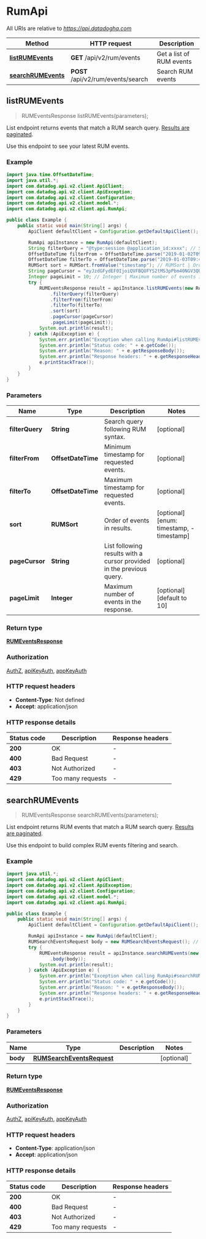 # RumApi

All URIs are relative to *https://api.datadoghq.com*

| Method                                           | HTTP request                       | Description              |
| ------------------------------------------------ | ---------------------------------- | ------------------------ |
| [**listRUMEvents**](RumApi.md#listRUMEvents)     | **GET** /api/v2/rum/events         | Get a list of RUM events |
| [**searchRUMEvents**](RumApi.md#searchRUMEvents) | **POST** /api/v2/rum/events/search | Search RUM events        |

## listRUMEvents

> RUMEventsResponse listRUMEvents(parameters);

List endpoint returns events that match a RUM search query.
[Results are paginated][1].

Use this endpoint to see your latest RUM events.

[1]: https://docs.datadoghq.com/logs/guide/collect-multiple-logs-with-pagination

### Example

```java
import java.time.OffsetDateTime;
import java.util.*;
import com.datadog.api.v2.client.ApiClient;
import com.datadog.api.v2.client.ApiException;
import com.datadog.api.v2.client.Configuration;
import com.datadog.api.v2.client.model.*;
import com.datadog.api.v2.client.api.RumApi;

public class Example {
    public static void main(String[] args) {
        ApiClient defaultClient = Configuration.getDefaultApiClient();

        RumApi apiInstance = new RumApi(defaultClient);
        String filterQuery = "@type:session @application_id:xxxx"; // String | Search query following RUM syntax.
        OffsetDateTime filterFrom = OffsetDateTime.parse("2019-01-02T09:42:36.320Z"); // OffsetDateTime | Minimum timestamp for requested events.
        OffsetDateTime filterTo = OffsetDateTime.parse("2019-01-03T09:42:36.320Z"); // OffsetDateTime | Maximum timestamp for requested events.
        RUMSort sort = RUMSort.fromValue("timestamp"); // RUMSort | Order of events in results.
        String pageCursor = "eyJzdGFydEF0IjoiQVFBQUFYS2tMS3pPbm40NGV3QUFBQUJCV0V0clRFdDZVbG8zY3pCRmNsbHJiVmxDWlEifQ=="; // String | List following results with a cursor provided in the previous query.
        Integer pageLimit = 10; // Integer | Maximum number of events in the response.
        try {
            RUMEventsResponse result = apiInstance.listRUMEvents(new RumApi.ListRUMEventsOptionalParameters()
                .filterQuery(filterQuery)
                .filterFrom(filterFrom)
                .filterTo(filterTo)
                .sort(sort)
                .pageCursor(pageCursor)
                .pageLimit(pageLimit));
            System.out.println(result);
        } catch (ApiException e) {
            System.err.println("Exception when calling RumApi#listRUMEvents");
            System.err.println("Status code: " + e.getCode());
            System.err.println("Reason: " + e.getResponseBody());
            System.err.println("Response headers: " + e.getResponseHeaders());
            e.printStackTrace();
        }
    }
}
```

### Parameters

| Name            | Type               | Description                                                          | Notes                                    |
| --------------- | ------------------ | -------------------------------------------------------------------- | ---------------------------------------- |
| **filterQuery** | **String**         | Search query following RUM syntax.                                   | [optional]                               |
| **filterFrom**  | **OffsetDateTime** | Minimum timestamp for requested events.                              | [optional]                               |
| **filterTo**    | **OffsetDateTime** | Maximum timestamp for requested events.                              | [optional]                               |
| **sort**        | **RUMSort**        | Order of events in results.                                          | [optional] [enum: timestamp, -timestamp] |
| **pageCursor**  | **String**         | List following results with a cursor provided in the previous query. | [optional]                               |
| **pageLimit**   | **Integer**        | Maximum number of events in the response.                            | [optional] [default to 10]               |

### Return type

[**RUMEventsResponse**](RUMEventsResponse.md)

### Authorization

[AuthZ](README.md#AuthZ), [apiKeyAuth](README.md#apiKeyAuth), [appKeyAuth](README.md#appKeyAuth)

### HTTP request headers

- **Content-Type**: Not defined
- **Accept**: application/json

### HTTP response details

| Status code | Description       | Response headers |
| ----------- | ----------------- | ---------------- |
| **200**     | OK                | -                |
| **400**     | Bad Request       | -                |
| **403**     | Not Authorized    | -                |
| **429**     | Too many requests | -                |

## searchRUMEvents

> RUMEventsResponse searchRUMEvents(parameters);

List endpoint returns RUM events that match a RUM search query.
[Results are paginated][1].

Use this endpoint to build complex RUM events filtering and search.

[1]: https://docs.datadoghq.com/logs/guide/collect-multiple-logs-with-pagination

### Example

```java
import java.util.*;
import com.datadog.api.v2.client.ApiClient;
import com.datadog.api.v2.client.ApiException;
import com.datadog.api.v2.client.Configuration;
import com.datadog.api.v2.client.model.*;
import com.datadog.api.v2.client.api.RumApi;

public class Example {
    public static void main(String[] args) {
        ApiClient defaultClient = Configuration.getDefaultApiClient();

        RumApi apiInstance = new RumApi(defaultClient);
        RUMSearchEventsRequest body = new RUMSearchEventsRequest(); // RUMSearchEventsRequest |
        try {
            RUMEventsResponse result = apiInstance.searchRUMEvents(new RumApi.SearchRUMEventsOptionalParameters()
                .body(body));
            System.out.println(result);
        } catch (ApiException e) {
            System.err.println("Exception when calling RumApi#searchRUMEvents");
            System.err.println("Status code: " + e.getCode());
            System.err.println("Reason: " + e.getResponseBody());
            System.err.println("Response headers: " + e.getResponseHeaders());
            e.printStackTrace();
        }
    }
}
```

### Parameters

| Name     | Type                                                    | Description | Notes      |
| -------- | ------------------------------------------------------- | ----------- | ---------- |
| **body** | [**RUMSearchEventsRequest**](RUMSearchEventsRequest.md) |             | [optional] |

### Return type

[**RUMEventsResponse**](RUMEventsResponse.md)

### Authorization

[AuthZ](README.md#AuthZ), [apiKeyAuth](README.md#apiKeyAuth), [appKeyAuth](README.md#appKeyAuth)

### HTTP request headers

- **Content-Type**: application/json
- **Accept**: application/json

### HTTP response details

| Status code | Description       | Response headers |
| ----------- | ----------------- | ---------------- |
| **200**     | OK                | -                |
| **400**     | Bad Request       | -                |
| **403**     | Not Authorized    | -                |
| **429**     | Too many requests | -                |
